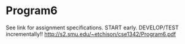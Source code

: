 # Program6
See link for assignment specifications. START early. DEVELOP/TEST incrementally!!
http://s2.smu.edu/~etchison/cse1342/Program6.pdf

